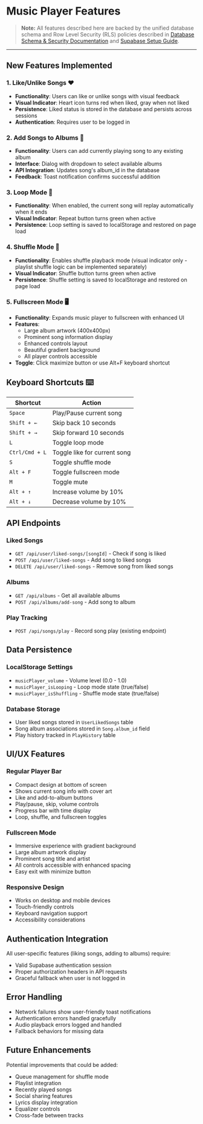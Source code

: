 # Music Player Features

> **Note:** All features described here are backed by the unified database schema and Row Level Security (RLS) policies described in [Database Schema & Security Documentation](./database-schema.md) and [Supabase Setup Guide](./supabase-setup-guide.md).

---

## New Features Implemented

### 1. Like/Unlike Songs ❤️
- **Functionality**: Users can like or unlike songs with visual feedback
- **Visual Indicator**: Heart icon turns red when liked, gray when not liked
- **Persistence**: Liked status is stored in the database and persists across sessions
- **Authentication**: Requires user to be logged in

### 2. Add Songs to Albums 📁
- **Functionality**: Users can add currently playing song to any existing album
- **Interface**: Dialog with dropdown to select available albums
- **API Integration**: Updates song's album_id in the database
- **Feedback**: Toast notification confirms successful addition

### 3. Loop Mode 🔄
- **Functionality**: When enabled, the current song will replay automatically when it ends
- **Visual Indicator**: Repeat button turns green when active
- **Persistence**: Loop setting is saved to localStorage and restored on page load

### 4. Shuffle Mode 🔀
- **Functionality**: Enables shuffle playback mode (visual indicator only - playlist shuffle logic can be implemented separately)
- **Visual Indicator**: Shuffle button turns green when active
- **Persistence**: Shuffle setting is saved to localStorage and restored on page load

### 5. Fullscreen Mode 🖥️
- **Functionality**: Expands music player to fullscreen with enhanced UI
- **Features**: 
  - Large album artwork (400x400px)
  - Prominent song information display
  - Enhanced controls layout
  - Beautiful gradient background
  - All player controls accessible
- **Toggle**: Click maximize button or use Alt+F keyboard shortcut

## Keyboard Shortcuts ⌨️

| Shortcut | Action |
|----------|--------|
| `Space` | Play/Pause current song |
| `Shift + ←` | Skip back 10 seconds |
| `Shift + →` | Skip forward 10 seconds |
| `L` | Toggle loop mode |
| `Ctrl/Cmd + L` | Toggle like for current song |
| `S` | Toggle shuffle mode |
| `Alt + F` | Toggle fullscreen mode |
| `M` | Toggle mute |
| `Alt + ↑` | Increase volume by 10% |
| `Alt + ↓` | Decrease volume by 10% |

## API Endpoints

### Liked Songs
- `GET /api/user/liked-songs/[songId]` - Check if song is liked
- `POST /api/user/liked-songs` - Add song to liked songs
- `DELETE /api/user/liked-songs` - Remove song from liked songs

### Albums
- `GET /api/albums` - Get all available albums
- `POST /api/albums/add-song` - Add song to album

### Play Tracking
- `POST /api/songs/play` - Record song play (existing endpoint)

## Data Persistence

### LocalStorage Settings
- `musicPlayer_volume` - Volume level (0.0 - 1.0)
- `musicPlayer_isLooping` - Loop mode state (true/false)
- `musicPlayer_isShuffling` - Shuffle mode state (true/false)

### Database Storage
- User liked songs stored in `UserLikedSongs` table
- Song album associations stored in `Song.album_id` field
- Play history tracked in `PlayHistory` table

## UI/UX Features

### Regular Player Bar
- Compact design at bottom of screen
- Shows current song info with cover art
- Like and add-to-album buttons
- Play/pause, skip, volume controls
- Progress bar with time display
- Loop, shuffle, and fullscreen toggles

### Fullscreen Mode
- Immersive experience with gradient background
- Large album artwork display
- Prominent song title and artist
- All controls accessible with enhanced spacing
- Easy exit with minimize button

### Responsive Design
- Works on desktop and mobile devices
- Touch-friendly controls
- Keyboard navigation support
- Accessibility considerations

## Authentication Integration

All user-specific features (liking songs, adding to albums) require:
- Valid Supabase authentication session
- Proper authorization headers in API requests
- Graceful fallback when user is not logged in

## Error Handling

- Network failures show user-friendly toast notifications
- Authentication errors handled gracefully
- Audio playback errors logged and handled
- Fallback behaviors for missing data

## Future Enhancements

Potential improvements that could be added:
- Queue management for shuffle mode
- Playlist integration
- Recently played songs
- Social sharing features
- Lyrics display integration
- Equalizer controls
- Cross-fade between tracks
